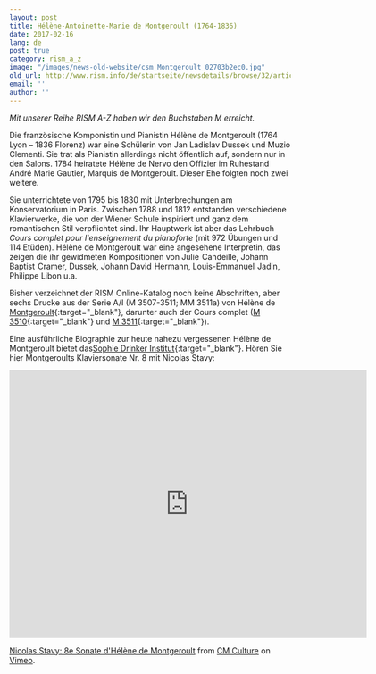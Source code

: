 ```yaml
---
layout: post
title: Hélène-Antoinette-Marie de Montgeroult (1764-1836)
date: 2017-02-16
lang: de
post: true
category: rism_a_z
image: "/images/news-old-website/csm_Montgeroult_02703b2ec0.jpg"
old_url: http://www.rism.info/de/startseite/newsdetails/browse/32/article/64/helene-antoinette-marie-de-montgeroult-1764-1836.html
email: ''
author: ''
---
```


_Mit unserer Reihe RISM A-Z haben wir den Buchstaben M erreicht._

Die französische Komponistin und Pianistin Hélène de Montgeroult (1764 Lyon – 1836 Florenz) war eine Schülerin von Jan Ladislav Dussek und Muzio Clementi. Sie trat als Pianistin allerdings nicht öffentlich auf, sondern nur in den Salons. 1784 heiratete Hélène de Nervo den Offizier im Ruhestand André Marie Gautier, Marquis de Montgeroult. Dieser Ehe folgten noch zwei weitere.

Sie unterrichtete von 1795 bis 1830 mit Unterbrechungen am Konservatorium in Paris. Zwischen 1788 und 1812 entstanden verschiedene Klavierwerke, die von der Wiener Schule inspiriert und ganz dem romantischen Stil verpflichtet sind. Ihr Hauptwerk ist aber das Lehrbuch _Cours complet pour l'enseignement du pianoforte_ (mit 972 Übungen und 114 Etüden). Hélène de Montgeroult war eine angesehene Interpretin, das zeigen die ihr gewidmeten Kompositionen von Julie  Candeille, Johann Baptist  Cramer, Dussek, Johann David  Hermann, Louis-Emmanuel  Jadin, Philippe Libon u.a.

Bisher verzeichnet der RISM Online-Katalog noch keine Abschriften, aber sechs Drucke aus der Serie A/I (M 3507-3511; MM 3511a) von Hélène de [Montgeroult](https://opac.rism.info/search?View=rism&q=133166821){:target="_blank"}, darunter auch der Cours complet ([M 3510](https://opac.rism.info/search?id=00000990042107){:target="_blank"} und [M 3511](https://opac.rism.info/search?id=00000990042108){:target="_blank"}).


Eine ausführliche Biographie zur heute nahezu vergessenen Hélène de Montgeroult bietet das[Sophie Drinker Institut](http://www.sophie-drinker-institut.de/cms/index.php/montgeroult-helene-de){:target="_blank"}. Hören Sie hier Montgeroults Klaviersonate Nr. 8 mit Nicolas Stavy:


<iframe src="https://player.vimeo.com/video/29382724" width="640" height="480" frameborder="0" webkitallowfullscreen mozallowfullscreen allowfullscreen></iframe>

[Nicolas Stavy: 8e Sonate d'Hélène de Montgeroult‏](https://vimeo.com/29382724) from [CM Culture](https://vimeo.com/user5129702) on [Vimeo](https://vimeo.com).
